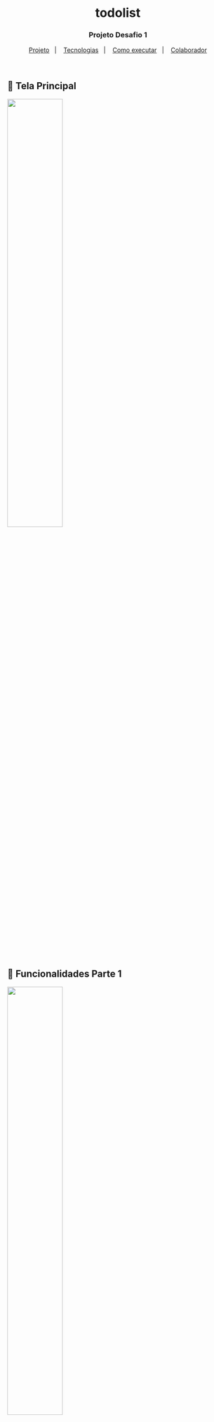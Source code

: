 <h1 align="center">todolist</h1>

<h3 align="center">Projeto Desafio 1</h3>
<p align="center">
  <a href="#-projeto">Projeto</a>&nbsp;&nbsp;&nbsp;|&nbsp;&nbsp;&nbsp;
<a href="#-tecnologias">Tecnologias</a>&nbsp;&nbsp;&nbsp;|&nbsp;&nbsp;&nbsp;
  <a href="#-como-executar">Como executar</a>&nbsp;&nbsp;&nbsp;|&nbsp;&nbsp;&nbsp;
  <a href="#-colaborador">Colaborador</a>
</p>

<br>

## 📱 Tela Principal
<img src=""
 width=50%>
 ## 📱 Funcionalidades Parte 1
<img src=""
 width=50%>
## 📱 Funcionalidades Parte 2
<img src=""
 width=50%>

## 💻 Projeto

Projeto desafio para aplicar os fundamentos do React-Native realizado no Curso de React da RocketSeat e buscar algumas funcionalidades individualmente. Nesse desafio, você vai desenvolver uma aplicação de controle de tarefas no estilo **to-do list**, que contém as seguintes funcionalidades:
- Adicionar uma nova tarefa
- Marcar e desmarcar uma tarefa como concluída
- Remover uma tarefa da listagem
- Mostrar o progresso de conclusão das tarefas

## ✨ Tecnologias

Esse projeto foi desenvolvido com as seguintes tecnologias:

- [React-native](https://reactnative.dev/docs/getting-started)
- [Typescript](https://www.typescriptlang.org/)

## 🚀 Como executar

- Instale o Visual Studio Code
- Instale o Node.js e o Expo
- Clone o repositório
- Abra o projeto
- Rode o comando `npm install` para instalar as dependências
- Rode `expo start` para rodar o aplicativo

## 👷 COLABORADOR

#### Nome: Ronny Lima Ribeiro da Silva
- LinkedIn: [Ronny Ribeiro](https://www.linkedin.com/in/ronny-lima-ribeiro-da-silva/)
- GitHub: [ronnylrsd](https://github.com/ronnylrsd)


---

Projeto Desafio 1 desenvolvido a partir de aulas do Curso de React Native da RocketSeat
